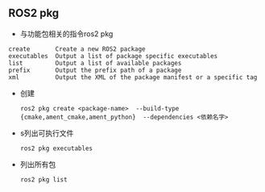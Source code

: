 ## ROS2 pkg

* 与功能包相关的指令ros2 pkg

```shell
create       Create a new ROS2 package
executables  Output a list of package specific executables
list         Output a list of available packages
prefix       Output the prefix path of a package
xml          Output the XML of the package manifest or a specific tag

```



* 创建

  ```shell
  ros2 pkg create <package-name>  --build-type  {cmake,ament_cmake,ament_python}  --dependencies <依赖名字>
  ```

* s列出可执行文件

  ```
  ros2 pkg executables
  ```

* 列出所有包

  ```shell
  ros2 pkg list
  ```

  

